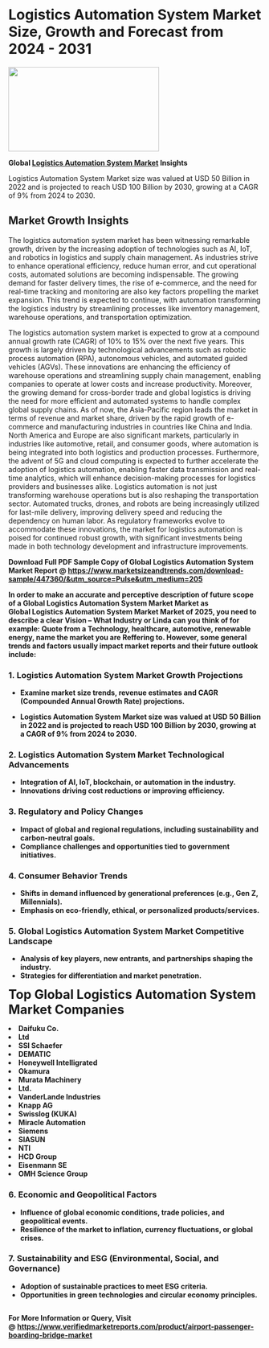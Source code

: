 <H1>Logistics Automation System Market Size, Growth and Forecast from 2024 - 2031</H1><img class="aligncenter size-medium wp-image-584254" src="https://thirdeyenews.in/wp-content/uploads/2024/09/Global-Market-Research-300x168.jpeg" alt="" width="300" height="168" /><p><strong>Global&nbsp;<a href="https://www.marketsizeandtrends.com/download-sample/447360/&amp;utm_source=Pulse&amp;utm_medium=205">Logistics Automation System Market</a> Insights</strong></p><p>Logistics Automation System Market size was valued at USD 50 Billion in 2022 and is projected to reach USD 100 Billion by 2030, growing at a CAGR of 9% from 2024 to 2030.</p><p><h2>Market Growth Insights</h2> <p>The logistics automation system market has been witnessing remarkable growth, driven by the increasing adoption of technologies such as AI, IoT, and robotics in logistics and supply chain management. As industries strive to enhance operational efficiency, reduce human error, and cut operational costs, automated solutions are becoming indispensable. The growing demand for faster delivery times, the rise of e-commerce, and the need for real-time tracking and monitoring are also key factors propelling the market expansion. This trend is expected to continue, with automation transforming the logistics industry by streamlining processes like inventory management, warehouse operations, and transportation optimization.</p> <p><strong></strong></p> <p>The logistics automation system market is expected to grow at a compound annual growth rate (CAGR) of 10% to 15% over the next five years. This growth is largely driven by technological advancements such as robotic process automation (RPA), autonomous vehicles, and automated guided vehicles (AGVs). These innovations are enhancing the efficiency of warehouse operations and streamlining supply chain management, enabling companies to operate at lower costs and increase productivity. Moreover, the growing demand for cross-border trade and global logistics is driving the need for more efficient and automated systems to handle complex global supply chains. As of now, the Asia-Pacific region leads the market in terms of revenue and market share, driven by the rapid growth of e-commerce and manufacturing industries in countries like China and India. North America and Europe are also significant markets, particularly in industries like automotive, retail, and consumer goods, where automation is being integrated into both logistics and production processes. Furthermore, the advent of 5G and cloud computing is expected to further accelerate the adoption of logistics automation, enabling faster data transmission and real-time analytics, which will enhance decision-making processes for logistics providers and businesses alike. Logistics automation is not just transforming warehouse operations but is also reshaping the transportation sector. Automated trucks, drones, and robots are being increasingly utilized for last-mile delivery, improving delivery speed and reducing the dependency on human labor. As regulatory frameworks evolve to accommodate these innovations, the market for logistics automation is poised for continued robust growth, with significant investments being made in both technology development and infrastructure improvements. <p><strong></p><p><span class=""><strong>Download Full PDF Sample Copy of Global Logistics Automation System Market Report</strong> @ <a href="https://www.marketsizeandtrends.com/download-sample/447360/&amp;utm_source=Pulse&amp;utm_medium=205" target="_blank">https://www.marketsizeandtrends.com/download-sample/447360/&amp;utm_source=Pulse&amp;utm_medium=205</a></span></p><p>In order to make an accurate and perceptive description of future scope of a Global&nbsp;Logistics Automation System Market Market as Global&nbsp;Logistics Automation System Market Market of 2025, you need to describe a clear Vision &ndash; What Industry or Linda can you think of for example: Quote from a Technology, healthcare, automotive, renewable energy, name the market you are Reffering to. However, some general trends and factors usually impact market reports and their future outlook include:</p><h3>1.&nbsp;<strong>Logistics Automation System Market Growth Projections</strong></h3><ul><li>Examine market size trends, revenue estimates and CAGR (Compounded Annual Growth Rate) projections.</li><li><p>Logistics Automation System Market size was valued at USD 50 Billion in 2022 and is projected to reach USD 100 Billion by 2030, growing at a CAGR of 9% from 2024 to 2030.</p></li></ul><h3>2.&nbsp;<strong>Logistics Automation System Market Technological Advancements</strong></h3><ul><li>Integration of AI, IoT, blockchain, or automation in the industry.</li><li>Innovations driving cost reductions or improving efficiency.</li></ul><h3>3.&nbsp;<strong>Regulatory and Policy Changes</strong></h3><ul><li>Impact of global and regional regulations, including sustainability and carbon-neutral goals.</li><li>Compliance challenges and opportunities tied to government initiatives.</li></ul><h3>4.&nbsp;<strong>Consumer Behavior Trends</strong></h3><ul><li>Shifts in demand influenced by generational preferences (e.g., Gen Z, Millennials).</li><li>Emphasis on eco-friendly, ethical, or personalized products/services.</li></ul><h3>5.&nbsp;<strong>Global Logistics Automation System Market Competitive Landscape</strong></h3><ul><li>Analysis of key players, new entrants, and partnerships shaping the industry.</li><li>Strategies for differentiation and market penetration.</li></ul><p data-pm-slice="1 1 []"><span style="color: inherit; font-family: inherit; font-size: 25px;">Top Global Logistics Automation System Market Companies</span></p><div class="" data-test-id=""><p><li>Daifuku Co.</li><li>Ltd</li><li> SSI Schaefer</li><li> DEMATIC</li><li> Honeywell Intelligrated</li><li> Okamura</li><li> Murata Machinery</li><li> Ltd.</li><li> VanderLande Industries</li><li> Knapp AG</li><li> Swisslog (KUKA)</li><li> Miracle Automation</li><li> Siemens</li><li> SIASUN</li><li> NTI</li><li> HCD Group</li><li> Eisenmann SE</li><li> OMH Science Group</li></p></div><h3>6.&nbsp;<strong>Economic and Geopolitical Factors</strong></h3><ul><li>Influence of global economic conditions, trade policies, and geopolitical events.</li><li>Resilience of the market to inflation, currency fluctuations, or global crises.</li></ul><h3>7.&nbsp;<strong>Sustainability and ESG (Environmental, Social, and Governance)</strong></h3><ul><li>Adoption of sustainable practices to meet ESG criteria.</li><li>Opportunities in green technologies and circular economy principles.</li></ul><h2><strong style="font-size: 14px;">For More Information or Query, Visit @&nbsp;</strong><a style="background-color: #ffffff; font-size: 14px;" href="https://www.marketsizeandtrends.com/report/logistics-automation-system-market/" target="_blank">https://www.verifiedmarketreports.com/product/airport-passenger-boarding-bridge-market</a></h2>
